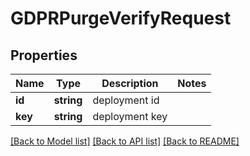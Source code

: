 # GDPRPurgeVerifyRequest

## Properties
Name | Type | Description | Notes
------------ | ------------- | ------------- | -------------
**id** | **string** | deployment id | 
**key** | **string** | deployment key | 

[[Back to Model list]](../README.md#documentation-for-models) [[Back to API list]](../README.md#documentation-for-api-endpoints) [[Back to README]](../README.md)

